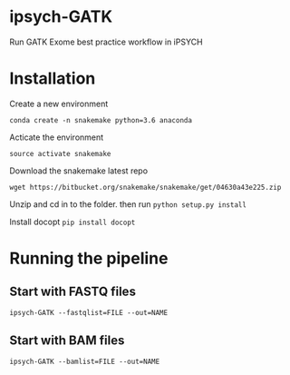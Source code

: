# ipsych-GATK
Run GATK Exome best practice workflow in iPSYCH

# Installation

Create a new environment

```
conda create -n snakemake python=3.6 anaconda
```

Acticate the environment
```
source activate snakemake
```

Download the snakemake latest repo

```
wget https://bitbucket.org/snakemake/snakemake/get/04630a43e225.zip
```

Unzip and cd in to the folder. then run `python setup.py install`

Install docopt `pip install docopt`


# Running the pipeline

## Start with FASTQ files

```
ipsych-GATK --fastqlist=FILE --out=NAME

```

## Start with BAM files

```
ipsych-GATK --bamlist=FILE --out=NAME

```
